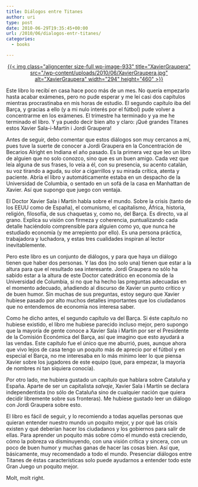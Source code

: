 ```yaml
---
title: Diálogos entre Titanes
author: uri
type: post
date: 2010-06-29T19:35:45+00:00
url: /2010/06/dialogos-entr-titanes/
categories:
  - books

---
```

<p style="text-align: center;">
  <a href="/wp-content/uploads/2010/06/XavierGraupera.jpg">{{< img class="aligncenter size-full wp-image-933" title="XavierGraupera" src="/wp-content/uploads/2010/06/XavierGraupera.jpg" alt="XavierGraupera" width="294" height="460" >}}</a>
</p>

Este libro lo recibí en casa hace poco más de un mes. No quería empezarlo hasta acabar exámenes, pero no pude esperar y me leí casi dos capítulos mientras procrastinaba en mis horas de estudio. El segundo capítulo iba del Barça, y gracias a ello (y a mi nulo interés por el fútbol) pude volver a concentrarme en los exámenes. El trimestre ha terminado y ya me he terminado el libro. Y ya puedo decir bien alto y claro: ¡Qué grandes Titanes estos Xavier Sala-i-Martín i Jordi Graupera!

Antes de seguir, debo comentar que estos diálogos son muy cercanos a mi, pues tuve la suerte de conocer a Jordi Graupera en la Concentración de Becarios Alright en Indiana el año pasado. Es la primera vez que leo un libro de alguien que no solo conozco, sino que es un buen amigo. Cada vez que leía alguna de sus frases, lo veía a él, con su presencia, su acento catalán, su voz tirando a aguda, su olor a cigarrillos y su mirada crítica, atenta y paciente. Abría el libro y automáticamente estaba en un despacho de la Universidad de Columbia, o sentado en un sofá de la casa en Manhattan de Xavier. Así que supongo que juego con ventaja.

El Doctor Xavier Sala i Martín habla sobre el mundo. Sobre la crisis (tanto de los EEUU como de España), el comunismo, el capitalismo, África, historia, religión, filosofía, de sus chaquetas y, como no, del Barça. Es directo, va al grano. Explica su visión con firmeza y coherencia, puntualizando cada detalle haciéndolo comprensible para alguien como yo, que nunca he estudiado economía (y me arrepiento por ello). Es una persona práctica, trabajadora y luchadora, y estas tres cualidades inspiran al lector inevitablemente.

Pero este libro es un conjunto de diálogos, y para que haya un diálogo tienen que haber dos personas. Y las dos (no solo una) tienen que estar a la altura para que el resultado sea interesante. Jordi Graupera no sólo ha sabido estar a la altura de este Doctor catedrático en economía de la Universidad de Columbia, si no que ha hecho las preguntas adecuadas en el momento adecuado, añadiendo al discurso de Xavier un punto crítico y de buen humor. Sin muchas de sus preguntas, estoy seguro que Xavier hubiese pasado por alto muchos detalles importantes que los ciudadanos que no entendemos de economía nos interesa saber.

Como he dicho antes, el segundo capítulo va del Barça. Si éste capítulo no hubiese existido, el libro me hubiese parecido incluso mejor, pero supongo que la mayoría de gente conoce a Xavier Sala i Martín por ser el Presidente de la Comisión Económica del Barça, así que imagino que esto ayudará a las vendas. Este capítulo fue el único que me aburrió, pues, aunque ahora que vivo lejos de casa tengo un poquito más de aprecio por el fútbol y en especial el Barça, no me interesaba en lo más mínimo leer lo que piensa Xavier sobre los jugadores de este equipo (que, para empezar, la mayoría de nombres ni tan siquiera conocía).

Por otro lado, me hubiera gustado un capítulo que hablara sobre Cataluña y España. Aparte de ser un capitalista _salvaje_, Xavier Sala i Martín se declara independentista (no sólo de Cataluña sino de cualquier nación que quiera decidir libremente sobre sus fronteras). Me hubiese gustado leer un diálogo con Jordi Graupera sobre esto.

El libro es fácil de seguir, y lo recomiendo a todas aquellas personas que quieran entender nuestro mundo un poquito mejor, y por qué las crisis existen y qué deberían hacer los ciudadanos y los gobiernos para salir de ellas. Para aprender un poquito más sobre cómo el mundo está creciendo, cómo la pobreza va disminuyendo, con una visión crítica y sincera, con un poco de buen humor y muchas ganas de hacer las cosas bien. Así que, básicamente, muy recomendado a todo el mundo. Presenciar diálogos entre Titanes de éstas características solo puede ayudarnos a entender todo este Gran Juego un poquito mejor.

Molt, molt right.